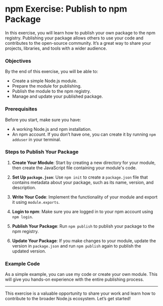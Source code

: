 # npm Exercise: Publish to npm Package

In this exercise, you will learn how to publish your own package to the npm registry. Publishing your package allows others to use your code and contributes to the open-source community. It’s a great way to share your projects, libraries, and tools with a wider audience.

### Objectives

By the end of this exercise, you will be able to:
- Create a simple Node.js module.
- Prepare the module for publishing.
- Publish the module to the npm registry.
- Manage and update your published package.

### Prerequisites

Before you start, make sure you have:
- A working Node.js and npm installation.
- An npm account. If you don’t have one, you can create it by running `npm adduser` in your terminal.

### Steps to Publish Your Package

1. **Create Your Module**: Start by creating a new directory for your module, then create the JavaScript file containing your module's code.

2. **Set Up `package.json`**: Use `npm init` to create a `package.json` file that contains metadata about your package, such as its name, version, and description.

3. **Write Your Code**: Implement the functionality of your module and export it using `module.exports`.

4. **Login to npm**: Make sure you are logged in to your npm account using `npm login`.

5. **Publish Your Package**: Run `npm publish` to publish your package to the npm registry.

6. **Update Your Package**: If you make changes to your module, update the version in `package.json` and run `npm publish` again to publish the updated version.

### Example Code

As a simple example, you can use my code or create your own module. This will give you hands-on experience with the entire publishing process.

---

This exercise is a valuable opportunity to share your work and learn how to contribute to the broader Node.js ecosystem. Let’s get started!